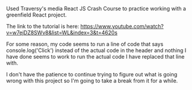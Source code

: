 Used Traversy's media React JS Crash Course to practice working with a greenfield React project.

The link to the tutorial is here: https://www.youtube.com/watch?v=w7ejDZ8SWv8&list=WL&index=3&t=4620s

For some reason, my code seems to run a line of code that says console.log('Click') instead of the actual code in the header and nothing I have done seems to work to run the actual code I have replaced that line with. 

I don't have the patience to continue trying to figure out what is going wrong with this project so I'm going to take a break from it for a while.